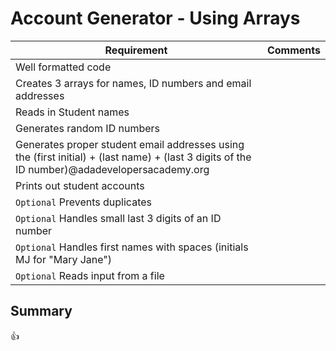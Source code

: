 # Account Generator - Using Arrays

| Requirement | Comments
|---|---
| Well formatted code | 
| Creates 3 arrays for names, ID numbers and email addresses | 
| Reads in Student names | 
| Generates random ID numbers | 
| Generates proper student email addresses using the (first initial) + (last name) + (last 3 digits of the ID number)@adadevelopersacademy.org | 
| Prints out student accounts | 
| `Optional` Prevents duplicates | 
| `Optional` Handles small last 3 digits of an ID number | 
| `Optional` Handles first names with spaces (initials MJ for "Mary Jane") | 
| `Optional` Reads input from a file | 


## Summary


:+1: 
